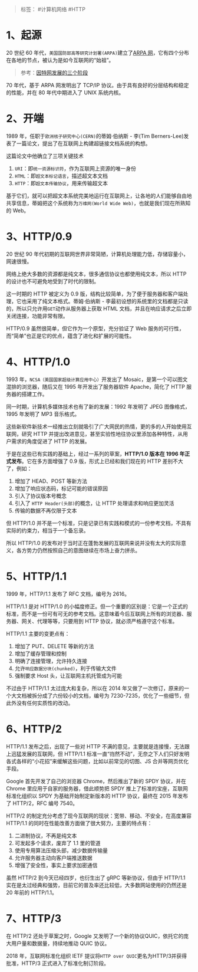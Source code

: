 > 标签： #计算机网络  #HTTP
# 1、**起源**

20 世纪 60 年代，`美国国防部高等研究计划署(ARPA)`建立了[ARPA 网](1、计算机网络概述#1.2.1、第一阶段：互联网的雏形)，它有四个分布在各地的节点，被认为是如今互联网的“始祖”。
> 参考：[因特网发展的三个阶段](1、计算机网络概述#1.2、因特网发展的三个阶段)

70 年代，基于 ARPA 网发明出了 TCP/IP 协议。由于具有良好的分层结构和稳定的性能，并在 80 年代中期进入了 UNIX 系统内核。

# 2、**开端**

1989 年，任职于`欧洲核子研究中心(CERN)`的蒂姆·伯纳斯 - 李(Tim Berners-Lee)发表了一篇论文，提出了在互联网上构建超链接文档系统的构想。

这篇论文中他确立了三项关键技术

1. `URI`：即`统一资源标识符`，作为互联网上资源的唯一身份
2. `HTML`：即`超文本标记语言`，描述超文本文档
3. `HTTP`：即`超文本传输协议`，用来传输超文本

基于它们，就可以把超文本系统完美地运行在互联网上，让各地的人们能够自由地共享信息，蒂姆把这个系统称为`万维网(World Wide Web)`，也就是我们现在所熟知的 Web。

# 3、**HTTP/0.9**

20 世纪 90 年代初期的互联网世界非常简陋，计算机处理能力低，存储容量小，网速很慢。

网络上绝大多数的资源都是纯文本，很多通信协议也都使用纯文本，所以 HTTP 的设计也不可避免地受到了时代的限制。

这一时期的 HTTP 被定义为 0.9 版，结构比较简单，为了便于服务器和客户端处理，它也采用了纯文本格式。蒂姆·伯纳斯 - 李最初设想的系统里的文档都是只读的，所以只允许用`GET`动作从服务器上获取 HTML 文档，并且在响应请求之后立即关闭连接，功能非常有限。

HTTP/0.9 虽然很简单，但它作为一个原型，充分验证了 Web 服务的可行性，而“简单”也正是它的优点，蕴含了进化和扩展的可能性。

# 4、**HTTP/1.0**

1993 年，`NCSA（美国国家超级计算应用中心）`开发出了 Mosaic，是第一个可以图文混排的浏览器，随后又在 1995 年开发出了服务器软件 Apache，简化了 HTTP 服务器的搭建工作。

同一时期，计算机多媒体技术也有了新的发展：1992 年发明了 JPEG 图像格式，1995 年发明了 MP3 音乐格式。

这些新软件新技术一经推出立刻就吸引了广大网民的热情，更的多的人开始使用互联网，研究 HTTP 并提出改进意见，甚至实验性地往协议里添加各种特性，从用户需求的角度促进了 HTTP 的发展。

于是在这些已有实践的基础上，经过一系列的草案，**HTTP/1.0 版本在 1996 年正式发布**。它在多方面增强了 0.9 版，形式上已经和我们现在的 HTTP 差别不大了，例如：

1. 增加了 HEAD、POST 等新方法
2. 增加了响应状态码，标记可能的错误原因
3. 引入了协议版本号概念
4. 引入了 `HTTP Header(头部)`的概念，让 HTTP 处理请求和响应更加灵活
5. 传输的数据不再仅限于文本

但 HTTP/1.0 并不是一个标准，只是记录已有实践和模式的一份参考文档，不具有实际的约束力，相当于一个备忘录。

所以 HTTP/1.0 的发布对于当时正在蓬勃发展的互联网来说并没有太大的实际意义，各方势力仍然按照自己的意图继续在市场上奋力拼杀。

# 5、**HTTP/1.1**

1999 年，HTTP/1.1 发布了 RFC 文档，编号为 2616。

HTTP/1.1 是对 HTTP/1.0 的小幅度修正。但一个重要的区别是：它是一个正式的标准，而不是一份可有可无的参考文档。这意味着今后互联网上所有的浏览器、服务器、网关、代理等等，只要用到 HTTP 协议，就必须严格遵守这个标准。

HTTP/1.1 主要的变更点有：

1. 增加了 PUT、DELETE 等新的方法
2. 增加了缓存管理和控制
3. 明确了连接管理，允许持久连接
4. 允许`响应数据分块(chunked)`，利于传输大文件
5. 强制要求 Host 头，让互联网主机托管成为可能

不过由于 HTTP/1.1 太过庞大和复杂，所以在 2014 年又做了一次修订，原来的一个大文档被拆分成了六份较小的文档，编号为 7230-7235，优化了一些细节，但此外没有任何实质性的改动。

# 6、**HTTP/2**

HTTP/1.1 发布之后，出现了一些对 HTTP 不满的意见，主要就是连接慢，无法跟上迅猛发展的互联网，但 HTTP/1.1 标准一直“岿然不动”，无奈之下人们只好发明各式各样的“小花招”来缓解这些问题，比如以前常见的切图、JS 合并等网页优化手段。

Google 首先开发了自己的浏览器 Chrome，然后推出了新的 SPDY 协议，并在 Chrome 里应用于自家的服务器，借此顺势把 SPDY 推上了标准的宝座，互联网标准化组织以 SPDY 为基础开始制定新版本的 HTTP 协议，最终在 2015 年发布了 HTTP/2，RFC 编号 7540。

HTTP/2 的制定充分考虑了现今互联网的现状：宽带、移动、不安全，在高度兼容 HTTP/1.1 的同时在性能改善方面做了很大努力，主要的特点有：

1. 二进制协议，不再是纯文本
2. 可发起多个请求，废弃了 1.1 里的管道
3. 使用专用算法压缩头部，减少数据传输量
4. 允许服务器主动向客户端推送数据
5. 增强了安全性，事实上要求加密通信

虽然 HTTP/2 到今天已经四岁，也衍生出了 gRPC 等新协议，但由于 HTTP/1.1 实在是太过经典和强势，目前它的普及率还比较低，大多数网站使用的仍然还是 20 年前的 HTTP/1.1。

# 7、**HTTP/3**

在 HTTP/2 还处于草案之时，Google 又发明了一个新的协议QUIC，依托它的庞大用户量和数据量，持续地推动 QUIC 协议。

2018 年，互联网标准化组织 IETF 提议将`HTTP over QUIC`更名为HTTP/3并获得批准，HTTP/3 正式进入了标准化制订阶段。